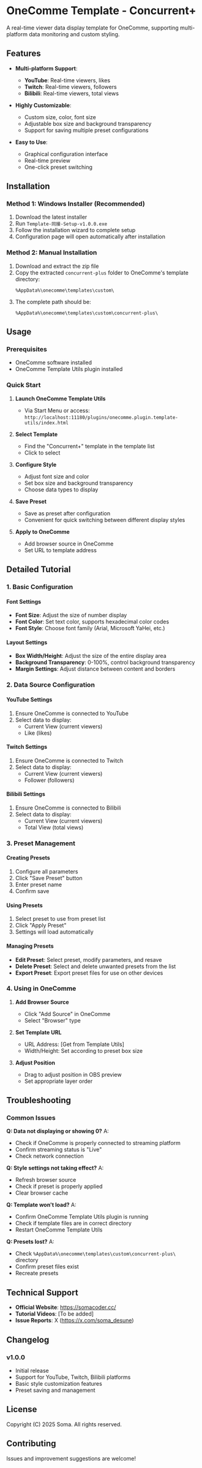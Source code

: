 # OneComme Template - Concurrent+

A real-time viewer data display template for OneComme, supporting multi-platform data monitoring and custom styling.

## Features

- **Multi-platform Support**:
  - **YouTube**: Real-time viewers, likes
  - **Twitch**: Real-time viewers, followers
  - **Bilibili**: Real-time viewers, total views

- **Highly Customizable**:
  - Custom size, color, font size
  - Adjustable box size and background transparency
  - Support for saving multiple preset configurations

- **Easy to Use**:
  - Graphical configuration interface
  - Real-time preview
  - One-click preset switching

## Installation

### Method 1: Windows Installer (Recommended)

1. Download the latest installer
2. Run `Template-同接-Setup-v1.0.0.exe`
3. Follow the installation wizard to complete setup
4. Configuration page will open automatically after installation

### Method 2: Manual Installation

1. Download and extract the zip file
2. Copy the extracted `concurrent-plus` folder to OneComme's template directory:
   ```
   %AppData%\onecomme\templates\custom\
   ```
3. The complete path should be:
   ```
   %AppData%\onecomme\templates\custom\concurrent-plus\
   ```

## Usage

### Prerequisites

- OneComme software installed
- OneComme Template Utils plugin installed

### Quick Start

1. **Launch OneComme Template Utils**
   - Via Start Menu or access: `http://localhost:11180/plugins/onecomme.plugin.template-utils/index.html`

2. **Select Template**
   - Find the "Concurrent+" template in the template list
   - Click to select

3. **Configure Style**
   - Adjust font size and color
   - Set box size and background transparency
   - Choose data types to display

4. **Save Preset**
   - Save as preset after configuration
   - Convenient for quick switching between different display styles

5. **Apply to OneComme**
   - Add browser source in OneComme
   - Set URL to template address

## Detailed Tutorial

### 1. Basic Configuration

#### Font Settings
- **Font Size**: Adjust the size of number display
- **Font Color**: Set text color, supports hexadecimal color codes
- **Font Style**: Choose font family (Arial, Microsoft YaHei, etc.)

#### Layout Settings
- **Box Width/Height**: Adjust the size of the entire display area
- **Background Transparency**: 0-100%, control background transparency
- **Margin Settings**: Adjust distance between content and borders

### 2. Data Source Configuration

#### YouTube Settings
1. Ensure OneComme is connected to YouTube
2. Select data to display:
   - Current View (current viewers)
   - Like (likes)

#### Twitch Settings
1. Ensure OneComme is connected to Twitch
2. Select data to display:
   - Current View (current viewers)
   - Follower (followers)

#### Bilibili Settings
1. Ensure OneComme is connected to Bilibili
2. Select data to display:
   - Current View (current viewers)
   - Total View (total views)

### 3. Preset Management

#### Creating Presets
1. Configure all parameters
2. Click "Save Preset" button
3. Enter preset name
4. Confirm save

#### Using Presets
1. Select preset to use from preset list
2. Click "Apply Preset"
3. Settings will load automatically

#### Managing Presets
- **Edit Preset**: Select preset, modify parameters, and resave
- **Delete Preset**: Select and delete unwanted presets from the list
- **Export Preset**: Export preset files for use on other devices

### 4. Using in OneComme

1. **Add Browser Source**
   - Click "Add Source" in OneComme
   - Select "Browser" type

2. **Set Template URL**
   - URL Address: [Get from Template Utils]
   - Width/Height: Set according to preset box size

3. **Adjust Position**
   - Drag to adjust position in OBS preview
   - Set appropriate layer order

## Troubleshooting

### Common Issues

**Q: Data not displaying or showing 0?**
A: 
- Check if OneComme is properly connected to streaming platform
- Confirm streaming status is "Live"
- Check network connection

**Q: Style settings not taking effect?**
A: 
- Refresh browser source
- Check if preset is properly applied
- Clear browser cache

**Q: Template won't load?**
A: 
- Confirm OneComme Template Utils plugin is running
- Check if template files are in correct directory
- Restart OneComme Template Utils

**Q: Presets lost?**
A: 
- Check `%AppData%\onecomme\templates\custom\concurrent-plus\` directory
- Confirm preset files exist
- Recreate presets

## Technical Support

- **Official Website**: https://somacoder.cc/
- **Tutorial Videos**: [To be added]
- **Issue Reports**: X (https://x.com/soma_desune)

## Changelog

### v1.0.0
- Initial release
- Support for YouTube, Twitch, Bilibili platforms
- Basic style customization features
- Preset saving and management

## License

Copyright (C) 2025 Soma. All rights reserved.

## Contributing

Issues and improvement suggestions are welcome!